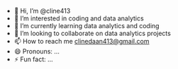 - 👋 Hi, I’m @cline413
- 👀 I’m interested in coding and data analytics
- 🌱 I’m currently learning data analytics and coding
- 💞️ I’m looking to collaborate on data analytics projects
- 📫 How to reach me clinedaan413@gmail.com
- 😄 Pronouns: ...
- ⚡ Fun fact: ...

<!---
cline413/cline413 is a ✨ special ✨ repository because its `README.md` (this file) appears on your GitHub profile.
You can click the Preview link to take a look at your changes.
--->

